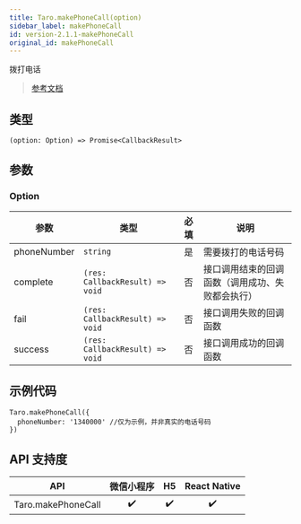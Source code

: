 ```yaml
---
title: Taro.makePhoneCall(option)
sidebar_label: makePhoneCall
id: version-2.1.1-makePhoneCall
original_id: makePhoneCall
---
```


拨打电话

> [参考文档](https://developers.weixin.qq.com/miniprogram/dev/api/device/phone/wx.makePhoneCall.html)

## 类型

```tsx
(option: Option) => Promise<CallbackResult>
```

## 参数

### Option

<table>
  <thead>
    <tr>
      <th>参数</th>
      <th>类型</th>
      <th style="text-align:center">必填</th>
      <th>说明</th>
    </tr>
  </thead>
  <tbody>
    <tr>
      <td>phoneNumber</td>
      <td><code>string</code></td>
      <td style="text-align:center">是</td>
      <td>需要拨打的电话号码</td>
    </tr>
    <tr>
      <td>complete</td>
      <td><code>(res: CallbackResult) =&gt; void</code></td>
      <td style="text-align:center">否</td>
      <td>接口调用结束的回调函数（调用成功、失败都会执行）</td>
    </tr>
    <tr>
      <td>fail</td>
      <td><code>(res: CallbackResult) =&gt; void</code></td>
      <td style="text-align:center">否</td>
      <td>接口调用失败的回调函数</td>
    </tr>
    <tr>
      <td>success</td>
      <td><code>(res: CallbackResult) =&gt; void</code></td>
      <td style="text-align:center">否</td>
      <td>接口调用成功的回调函数</td>
    </tr>
  </tbody>
</table>

## 示例代码

```tsx
Taro.makePhoneCall({
  phoneNumber: '1340000' //仅为示例，并非真实的电话号码
})
```

## API 支持度

| API | 微信小程序 | H5 | React Native |
| :---: | :---: | :---: | :---: |
| Taro.makePhoneCall | ✔️ | ✔️ | ✔️ |
